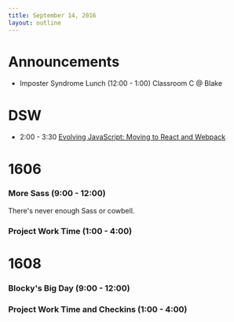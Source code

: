 ```yaml
---
title: September 14, 2016
layout: outline
---
```

# Announcements

- Imposter Syndrome Lunch (12:00 - 1:00) Classroom C @ Blake

# DSW

- 2:00 - 3:30 [Evolving JavaScript: Moving to React and Webpack](https://www.denverstartupweek.org/schedule/2461-evolving-javascript-moving-to-react-webpack)

# 1606

### More Sass (9:00 - 12:00)

There's never enough Sass or cowbell.

### Project Work Time (1:00 - 4:00)

# 1608

### Blocky's Big Day (9:00 - 12:00)

###  Project Work Time and Checkins (1:00 - 4:00)
